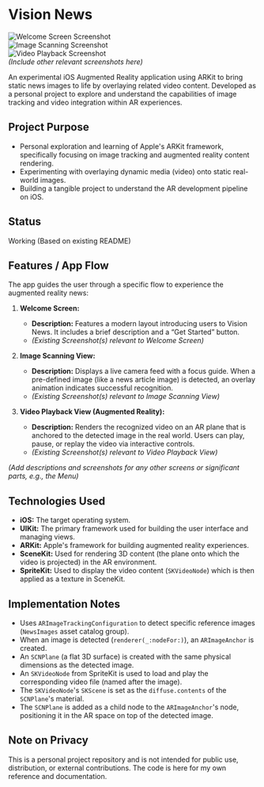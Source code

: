 # Vision News

![Welcome Screen Screenshot](https://github.com/user-attachments/assets/242da3f2-e29f-4c9e-9ee1-3b86ece2b03e)</br>
![Image Scanning Screenshot](https://github.com/user-attachments/assets/ddb36292-0f35-49d7-8ce2-9f5e761ba679)</br>
![Video Playback Screenshot](https://github.com/user-attachments/assets/a10a7842-d09a-48ae-b85b-f3894b911001)</br>
*(Include other relevant screenshots here)*

An experimental iOS Augmented Reality application using ARKit to bring static news images to life by overlaying related video content. Developed as a personal project to explore and understand the capabilities of image tracking and video integration within AR experiences.

## Project Purpose

* Personal exploration and learning of Apple's ARKit framework, specifically focusing on image tracking and augmented reality content rendering.
* Experimenting with overlaying dynamic media (video) onto static real-world images.
* Building a tangible project to understand the AR development pipeline on iOS.

## Status

Working (Based on existing README)

## Features / App Flow

The app guides the user through a specific flow to experience the augmented reality news:

1.  **Welcome Screen:**
    * **Description:** Features a modern layout introducing users to Vision News. It includes a brief description and a “Get Started” button.
    * *(Existing Screenshot(s) relevant to Welcome Screen)*

2.  **Image Scanning View:**
    * **Description:** Displays a live camera feed with a focus guide. When a pre-defined image (like a news article image) is detected, an overlay animation indicates successful recognition.
    * *(Existing Screenshot(s) relevant to Image Scanning View)*

3.  **Video Playback View (Augmented Reality):**
    * **Description:** Renders the recognized video on an AR plane that is anchored to the detected image in the real world. Users can play, pause, or replay the video via interactive controls.
    * *(Existing Screenshot(s) relevant to Video Playback View)*

*(Add descriptions and screenshots for any other screens or significant parts, e.g., the Menu)*

## Technologies Used

* **iOS:** The target operating system.
* **UIKit:** The primary framework used for building the user interface and managing views.
* **ARKit:** Apple's framework for building augmented reality experiences.
* **SceneKit:** Used for rendering 3D content (the plane onto which the video is projected) in the AR environment.
* **SpriteKit:** Used to display the video content (`SKVideoNode`) which is then applied as a texture in SceneKit.

## Implementation Notes

* Uses `ARImageTrackingConfiguration` to detect specific reference images (`NewsImages` asset catalog group).
* When an image is detected (`renderer(_:nodeFor:)`), an `ARImageAnchor` is created.
* An `SCNPlane` (a flat 3D surface) is created with the same physical dimensions as the detected image.
* An `SKVideoNode` from SpriteKit is used to load and play the corresponding video file (named after the image).
* The `SKVideoNode`'s `SKScene` is set as the `diffuse.contents` of the `SCNPlane`'s material.
* The `SCNPlane` is added as a child node to the `ARImageAnchor`'s node, positioning it in the AR space on top of the detected image.

## Note on Privacy

This is a personal project repository and is not intended for public use, distribution, or external contributions. The code is here for my own reference and documentation.
